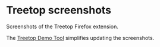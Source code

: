 # Treetop screenshots

Screenshots of the Treetop Firefox extension.

The [Treetop Demo Tool](https://github.com/msmolens/treetop-demo-tool)
simplifies updating the screenshots.
